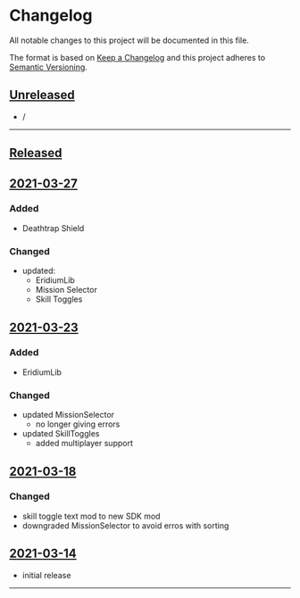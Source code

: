 # Changelog

All notable changes to this project will be documented in this file.

The format is based on [Keep a Changelog][keep a changelog] and this project adheres to [Semantic Versioning][semantic versioning].

## [Unreleased]

- /

---

## [Released]

## [2021-03-27]

### Added
- Deathtrap Shield

### Changed
- updated:
  - EridiumLib
  - Mission Selector
  - Skill Toggles


## [2021-03-23]

### Added
- EridiumLib

### Changed
- updated MissionSelector
  - no longer giving errors
- updated SkillToggles
  - added multiplayer support


## [2021-03-18]

### Changed
- skill toggle text mod to new SDK mod
- downgraded MissionSelector to avoid erros with sorting

## [2021-03-14]

- initial release

---

<!-- Links -->

[keep a changelog]: https://keepachangelog.com/
[semantic versioning]: https://semver.org/

<!-- Versions -->

[unreleased]: https://github.com/RLNT/bl2-rlnt-modpack/
[released]: https://github.com/RLNT/bl2-rlnt-modpack/
[2021-03-27]: https://github.com/RLNT/bl2-rlnt-modpack/
[2021-03-23]: https://github.com/RLNT/bl2-rlnt-modpack/
[2021-03-18]: https://github.com/RLNT/bl2-rlnt-modpack/
[2021-03-14]: https://github.com/RLNT/bl2-rlnt-modpack/
